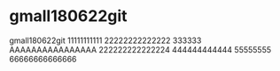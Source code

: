 # gmall180622git
gmall180622git
11111111111
22222222222222
333333
AAAAAAAAAAAAAAAA
222222222222224
444444444444
55555555
66666666666666
